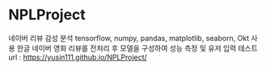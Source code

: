 # NPLProject
네이버 리뷰 감성 분석
tensorflow, numpy, pandas, matplotlib, seaborn, Okt 사용
한글 네이버 영화 리뷰를 전처리 후 모델을 구성하여 성능 측정 및 유저 입력 테스트
url : https://yusin111.github.io/NPLProject/
